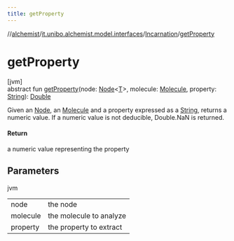 ```yaml
---
title: getProperty
---
```

//[alchemist](../../../index.html)/[it.unibo.alchemist.model.interfaces](../index.html)/[Incarnation](index.html)/[getProperty](get-property.html)



# getProperty



[jvm]\
abstract fun [getProperty](get-property.html)(node: [Node](../-node/index.html)<[T](../../it.unibo.alchemist.boundary.interfaces/-output-monitor/index.html)>, molecule: [Molecule](../-molecule/index.html), property: [String](https://docs.oracle.com/javase/8/docs/api/java/lang/String.html)): [Double](https://kotlinlang.org/api/latest/jvm/stdlib/kotlin/-double/index.html)



Given an [Node](../-node/index.html), an [Molecule](../-molecule/index.html) and a property expressed as a [String](https://docs.oracle.com/javase/8/docs/api/java/lang/String.html), returns a numeric value. If a numeric value is not deducible, Double.NaN is returned.



#### Return



a numeric value representing the property



## Parameters


jvm

| | |
|---|---|
| node | the node |
| molecule | the molecule to analyze |
| property | the property to extract |




